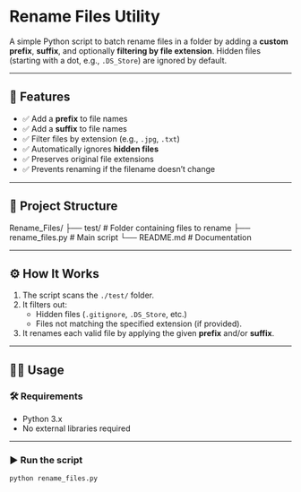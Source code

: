 # Rename Files Utility

A simple Python script to batch rename files in a folder by adding a **custom prefix**, **suffix**, and optionally **filtering by file extension**. Hidden files (starting with a dot, e.g., `.DS_Store`) are ignored by default.

---

## 🚀 Features

- ✅ Add a **prefix** to file names
- ✅ Add a **suffix** to file names
- ✅ Filter files by extension (e.g., `.jpg`, `.txt`)
- ✅ Automatically ignores **hidden files**
- ✅ Preserves original file extensions
- ✅ Prevents renaming if the filename doesn’t change

---

## 📂 Project Structure

Rename_Files/
├── test/ # Folder containing files to rename
├── rename_files.py # Main script
└── README.md # Documentation

---

## ⚙️ How It Works

1. The script scans the `./test/` folder.
2. It filters out:
   - Hidden files (`.gitignore`, `.DS_Store`, etc.)
   - Files not matching the specified extension (if provided).
3. It renames each valid file by applying the given **prefix** and/or **suffix**.

---

## 🧑‍💻 Usage

### 🛠 Requirements

- Python 3.x
- No external libraries required

---

### ▶️ Run the script

```bash
python rename_files.py
```
